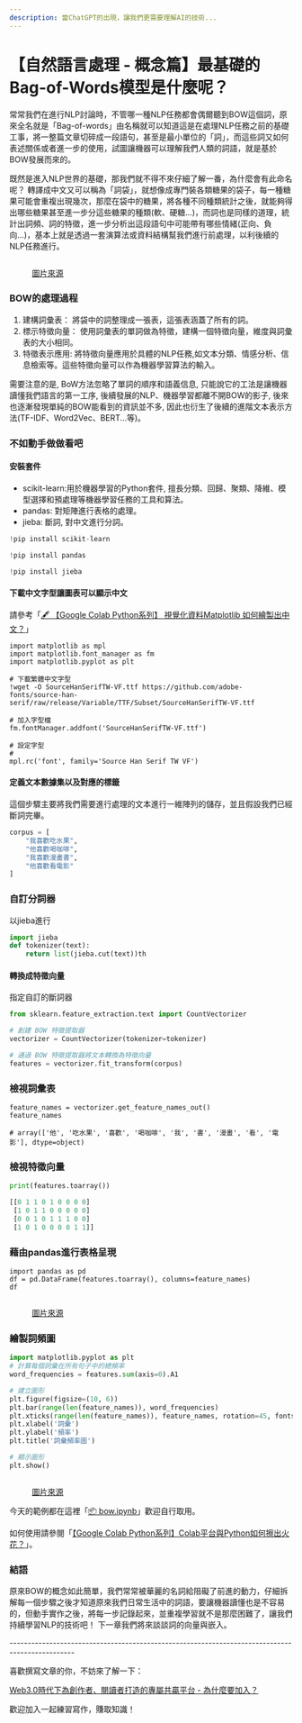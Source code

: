 ```yaml
---
description: 當ChatGPT的出現，讓我們更需要理解AI的技術...
---
```


# 【自然語言處理 - 概念篇】最基礎的Bag-of-Words模型是什麼呢？

常常我們在進行NLP討論時，不管哪一種NLP任務都會偶爾聽到BOW這個詞，原來全名就是「Bag-of-words」由名稱就可以知道這是在處理NLP任務之前的基礎工事，將一整篇文章切碎成一段語句，甚至是最小單位的「詞」，而這些詞又如何表述關係或者進一步的使用，試圖讓機器可以理解我們人類的詞語，就是基於BOW發展而來的。



既然是進入NLP世界的基礎，那我們就不得不來仔細了解一番，為什麼會有此命名呢？ 轉譯成中文又可以稱為「詞袋」，就想像成專門裝各類糖果的袋子，每一種糖果可能會重複出現幾次，那麼在袋中的糖果，將各種不同種類統計之後，就能夠得出哪些糖果甚至進一步分這些糖果的種類(軟、硬糖...)，而詞也是同樣的道理，統計出詞頻、詞的特徵，進一步分析出這段語句中可能帶有哪些情緒(正向、負向...)，基本上就是透過一套演算法或資料結構幫我們進行前處理，以利後續的NLP任務進行。

<figure><img src="../.gitbook/assets/BOW.drawio.png" alt=""><figcaption><p><a href="https://www.potatomedia.co/s/bxreoUsi">圖片來源</a></p></figcaption></figure>

### BOW的處理過程

1. 建構詞彙表： 將袋中的詞整理成一張表，這張表涵蓋了所有的詞。
2. 標示特徵向量： 使用詞彙表的單詞做為特徵，建構一個特徵向量，維度與詞彙表的大小相同。
3. 特徵表示應用: 將特徵向量應用於具體的NLP任務,如文本分類、情感分析、信息檢索等。這些特徵向量可以作為機器學習算法的輸入。

需要注意的是, BoW方法忽略了單詞的順序和語義信息, 只能說它的工法是讓機器讀懂我們語言的第一工序, 後續發展的NLP、機器學習都離不開BOW的影子, 後來也逐漸發現單純的BOW能看到的資訊並不多, 因此也衍生了後續的進階文本表示方法(TF-IDF、Word2Vec、BERT...等)。

### 不如動手做做看吧

#### 安裝套件

* scikit-learn:用於機器學習的Python套件, 擅長分類、回歸、聚類、降維、模型選擇和預處理等機器學習任務的工具和算法。
* pandas: 對矩陣進行表格的處理。
* jieba: 斷詞, 對中文進行分詞。

```python
!pip install scikit-learn

!pip install pandas

!pip install jieba
```

#### 下載中文字型讓圖表可以顯示中文

請參考「[🖋 【Google Colab Python系列】 視覺化資料Matplotlib 如何繪製出中文？](https://www.potatomedia.co/s/PDf86nk)」

```notebook-python
import matplotlib as mpl
import matplotlib.font_manager as fm
import matplotlib.pyplot as plt

# 下載繁體中文字型
!wget -O SourceHanSerifTW-VF.ttf https://github.com/adobe-fonts/source-han-serif/raw/release/Variable/TTF/Subset/SourceHanSerifTW-VF.ttf

# 加入字型檔
fm.fontManager.addfont('SourceHanSerifTW-VF.ttf')

# 設定字型
# 
mpl.rc('font', family='Source Han Serif TW VF')
```

#### 定義文本數據集以及對應的標籤

這個步驟主要將我們需要進行處理的文本進行一維陣列的儲存，並且假設我們已經斷詞完畢。

```python
corpus = [
    "我喜歡吃水果",
    "他喜歡喝咖啡",
    "我喜歡漫畫書",
    "他喜歡看電影"
]
```

### 自訂分詞器

以jieba進行

```python
import jieba
def tokenizer(text):
    return list(jieba.cut(text))th
```

#### 轉換成特徵向量

指定自訂的斷詞器

```python
from sklearn.feature_extraction.text import CountVectorizer

# 創建 BOW 特徵提取器
vectorizer = CountVectorizer(tokenizer=tokenizer)

# 通過 BOW 特徵提取器將文本轉換為特徵向量
features = vectorizer.fit_transform(corpus)
```

### 檢視詞彙表

```notebook-python
feature_names = vectorizer.get_feature_names_out()
feature_names

# array(['他', '吃水果', '喜歡', '喝咖啡', '我', '書', '漫畫', '看', '電影'], dtype=object)
```

### 檢視特徵向量

```python
print(features.toarray())

[[0 1 1 0 1 0 0 0 0]
 [1 0 1 1 0 0 0 0 0]
 [0 0 1 0 1 1 1 0 0]
 [1 0 1 0 0 0 0 1 1]]
```

### 藉由pandas進行表格呈現

```notebook-python
import pandas as pd
df = pd.DataFrame(features.toarray(), columns=feature_names)
df
```

<figure><img src="../.gitbook/assets/表格 (1).png" alt=""><figcaption><p><a href="https://www.potatomedia.co/s/bxreoUsi">圖片來源</a></p></figcaption></figure>

### 繪製詞頻圖

```python
import matplotlib.pyplot as plt
# 計算每個詞彙在所有句子中的總頻率
word_frequencies = features.sum(axis=0).A1

# 建立圖形
plt.figure(figsize=(10, 6))
plt.bar(range(len(feature_names)), word_frequencies)
plt.xticks(range(len(feature_names)), feature_names, rotation=45, fontsize=8)
plt.xlabel('詞彙')
plt.ylabel('頻率')
plt.title('詞彙頻率圖')

# 顯示圖形
plt.show()
```

<figure><img src="../.gitbook/assets/詞彙頻率表.png" alt=""><figcaption><p><a href="https://www.potatomedia.co/s/bxreoUsi">圖片來源</a></p></figcaption></figure>

今天的範例都在這裡「[📦 bow.ipynb](https://github.com/weihanchen/google-colab-python-learn/blob/main/jupyter-examples/nlp/bow.ipynb)」歡迎自行取用。

如何使用請參閱「[【Google Colab Python系列】Colab平台與Python如何擦出火花？](https://www.potatomedia.co/s/aNLHZe3S)」。

### 結語

原來BOW的概念如此簡單，我們常常被華麗的名詞給阻礙了前進的動力，仔細拆解每一個步驟之後才知道原來我們日常生活中的詞語，要讓機器讀懂也是不容易的，但動手實作之後，將每一步記錄起來，並重複學習就不是那麼困難了，讓我們持續學習NLP的技術吧！ 下一章我們將來談談詞的向量與嵌入。



\------------------------------------------------------------------------------------------------

喜歡撰寫文章的你，不妨來了解一下：

[Web3.0時代下為創作者、閱讀者打造的專屬共贏平台 - 為什麼要加入？](https://www.potatomedia.co/s/2PmFxsq)

歡迎加入一起練習寫作，賺取知識！
